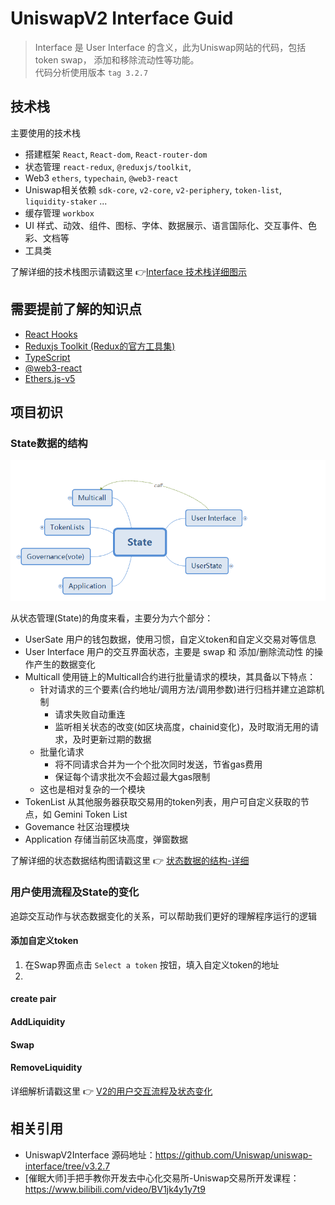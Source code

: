 # UniswapV2 Interface Guid

> Interface 是 User Interface 的含义，此为Uniswap网站的代码，包括token swap， 添加和移除流动性等功能。<br>
> 代码分析使用版本 `tag 3.2.7`<br>

## 技术栈

主要使用的技术栈

- 搭建框架 `React`,  `React-dom`, `React-router-dom`
- 状态管理 `react-redux`, `@reduxjs/toolkit`, 
- Web3 `ethers`,  `typechain`, `@web3-react`
- Uniswap相关依赖 `sdk-core`, `v2-core`, `v2-periphery`, `token-list`, `liquidity-staker` ...
- 缓存管理 `workbox`
- UI 样式、动效、组件、图标、字体、数据展示、语言国际化、交互事件、色彩、文档等
- 工具类


了解详细的技术栈图示请戳这里 :point_right:[Interface 技术栈详细图示](./xmind/Statcks.png)

## 需要提前了解的知识点

- [React Hooks](https://zh-hans.reactjs.org/docs/hooks-intro.html)
- [Reduxjs Toolkit (Redux的官方工具集)](https://redux-toolkit.js.org/introduction/getting-started)
- [TypeScript](https://www.typescriptlang.org/docs/handbook/intro.html)
- [@web3-react](https://github.com/NoahZinsmeister/web3-react)
- [Ethers.js-v5](https://docs.ethers.io/v5/)

## 项目初识

### State数据的结构

![状态数据的结构-min](./xmind/State-min.png)

从状态管理(State)的角度来看，主要分为六个部分：

- UserSate 用户的钱包数据，使用习惯，自定义token和自定义交易对等信息
- User Interface 用户的交互界面状态，主要是 swap 和 添加/删除流动性 的操作产生的数据变化
- Multicall 使用链上的Multicall合约进行批量请求的模块，其具备以下特点：
    - 针对请求的三个要素(合约地址/调用方法/调用参数)进行归档并建立追踪机制
        - 请求失败自动重连
        - 监听相关状态的改变(如区块高度，chainid变化)，及时取消无用的请求，及时更新过期的数据
    - 批量化请求
        - 将不同请求合并为一个个批次同时发送，节省gas费用
        - 保证每个请求批次不会超过最大gas限制
    - 这也是相对复杂的一个模块
- TokenList 从其他服务器获取交易用的token列表，用户可自定义获取的节点，如 Gemini Token List
- Govemance 社区治理模块
- Application 存储当前区块高度，弹窗数据

了解详细的状态数据结构图请戳这里 :point_right: [状态数据的结构-详细](./xmind/Statcks.png)


### 用户使用流程及State的变化

追踪交互动作与状态数据变化的关系，可以帮助我们更好的理解程序运行的逻辑

#### 添加自定义token

1. 在Swap界面点击 `Select a token` 按钮，填入自定义token的地址
2. 

#### create pair

#### AddLiquidity

#### Swap

#### RemoveLiquidity

详细解析请戳这里 :point_right: [V2的用户交互流程及状态变化](./InterfaceAndStates.md)


## 相关引用

- UniswapV2Interface 源码地址：https://github.com/Uniswap/uniswap-interface/tree/v3.2.7
- [催眠大师]手把手教你开发去中心化交易所-Uniswap交易所开发课程：https://www.bilibili.com/video/BV1jk4y1y7t9
